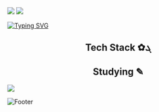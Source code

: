 
<img src="https://capsule-render.vercel.app/api?type=rounded&color=7BD1D2&height=100&section=header&text=%E2%8A%B1My%20GitHub%20Profile%E2%8A%B0%20&fontSize=30&fontColor=FFFFFF&fontAlign=50" />


<img src="https://capsule-render.vercel.app/api?type=venom&color=ECEFF1&height=200&section=header&text=Hwang%20hye%20won&fontSize=70"/>


<a href="https://git.io/typing-svg"><img src="https://readme-typing-svg.demolab.com?font=footlight MT light&pause=1000&random=false&width=435&lines=Hello,+World!" alt="Typing SVG" /></a>
<h2 align="center"> Tech Stack ✿ܓ </h2>




<h2 align="center"> Studying ✎ </h2>
<img src="https://img.shields.io/badge/spring-263238.svg?style=for-the-badge&logo=spring&logoColor=6DB33F" />



![Footer](https://capsule-render.vercel.app/api?type=waving&color=0:ECEFF1,100:7BD1D2&height=200&section=footer)
